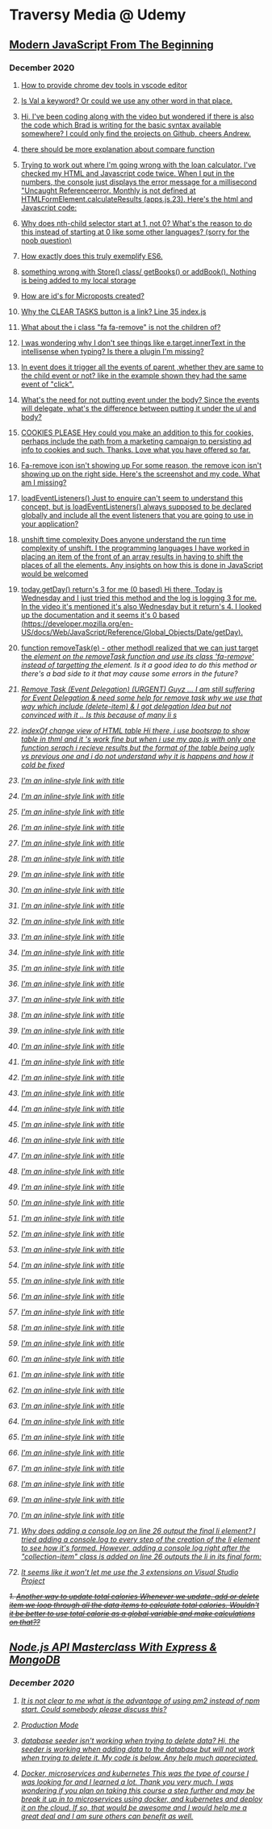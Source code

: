 # Traversy Media @ Udemy

## [Modern JavaScript From The Beginning](https://www.udemy.com/course/modern-javascript-from-the-beginning/ 'Modern JavaScript From The Beginning')

### December 2020

1. [How to provide chrome dev tools in vscode editor](https://www.udemy.com/course/modern-javascript-from-the-beginning/learn/lecture/8757064#questions/12383664 'introducing-chrome-debugger-for-vs-code on the right side of vscode you should have an icon for the extensions marketplace where you can search for chrome dev tools, you may also want to look at Debugger for Chrome with a lot more downloads and a four-star rating..')

1. [Is Val a keyword? Or could we use any other word in that place.](https://www.udemy.com/course/modern-javascript-from-the-beginning/learn/lecture/8757184#questions/13082046 "val is not a keyword, with a few minor exceptions (that he covered a few videos earlier) you can name your variables almost anything you'd like. The reason he keeps overwriting to val is so that he doesn't have to keep editing the console.log(val); at the bottom of the script")

1. [Hi, I've been coding along with the video but wondered if there is also the code which Brad is writing for the basic syntax available somewhere? I could only find the projects on Github, cheers Andrew.](https://www.udemy.com/course/modern-javascript-from-the-beginning/learn/lecture/8757194#questions/10781866 "Yes, AndrewIf you look under the tab for Course Content, each video has a resource on the right, clicking on this will download a zip file which you can extract by right-clicking after you've downloaded it locally and telling it where to extract the contents to. When I start a new section I go ahead and download all of them and then extract them into a shared folder.")

1. [there should be more explanation about compare function](https://www.udemy.com/course/modern-javascript-from-the-beginning/learn/lecture/8757204#questions/13100452 "learning to research a topic in order to expand your understanding could very well be the most valuable skill a developer could learn. Spending minutes in a search engine is minimal.. as you get into more complex programming you'll encounter bugs that take hours or even days, so getting a feeling for that now is a blessing in disguise.. even if you don't recognize it yet. But if there is something that is not clicking for you, pretend you are playing Jeopardy and try to word it as a question. I've found that often defining the question points me to the answer. Trying to clarify where I'm stuck causes the answer to reveal itself. and if you do find a useful link feel free to post it here for the rest of us to review")

1. [Trying to work out where I'm going wrong with the loan calculator. I've checked my HTML and Javascript code twice. When I put in the numbers, the console just displays the error message for a millisecond "Uncaught Referenceerror. Monthly is not defined at HTMLFormElement.calculateResults (apps.js.23). Here's the html and Javascript code:](https://www.udemy.com/course/modern-javascript-from-the-beginning/learn/lecture/8757266#questions/13314308 "the top of your javascript starts off quite a bit different than what Brad has in his repo.. https://github.com/bradtraversy/modern_js_udemy_projects/blob/master/loancalculator/app.js your first line after submit, goes to calculateResults.. where he has function(e). I'd also pay attention to what the error says Uncaught Referenceerror. Monthly is not defined at HTMLFormElement.calculateResults (apps.js.23) . that means start looking at line 23 in your app.js file, I assume it's a spacing issue, when I copy it to my editor it's on line 22, but when I save it with prettier it puts spaces around your asterisks. so it may just have trouble calculating what you are trying to set monthly to also, it'd help us to stay organized if you asked your question in the Q&A per that lecture instead of randomly at the end of another thread, it's only luck that I happened to notice it down here.")

1. [Why does nth-child selector start at 1, not 0? What's the reason to do this instead of starting at 0 like some other languages? (sorry for the noob question)](https://www.udemy.com/course/modern-javascript-from-the-beginning/learn/lecture/8757268#questions/12803317 "https://stackexchange.com//why-does-nth-child-in-css-start-from-1-instead-of-0/ I didn't read the whole thread, but with over 9,000 views on StackExchange, I'd say it's not a stupid question to be curious about. personally, I liked the last paragraph of the first answer..'While most programmers will be familiar with both 1 and 0-based indexing, normal people will naturally count from 1, and CSS is a language designed not just for programmers but for designers and graphic professionals, so it is natural to choose 1-based indexing.'")

1. [How exactly does this truly exemplify ES6.](https://www.udemy.com/course/modern-javascript-from-the-beginning/learn/lecture/8762276#questions/13304574 "At lecture 55, you are still aren't halfway through the course, Section 10, Lecture 88 ramps up to more of the ES5 features. Several beginners already feel overwhelmed, showing them arrow functions too early could be even more confusing, taking a short cut sooner than they understand the long way around, they wouldn't be ready to grasp what the shortcut is doing for them.")

1. [something wrong with Store() class/ getBooks() or addBook(). Nothing is being added to my local storage](https://www.udemy.com/course/modern-javascript-from-the-beginning/learn/lecture/8762276#questions/13342454 "I used the compare function in VSCode hoping it might highlight discrepancies between your file and Brad's. I thought it might narrow it down to a few lines to focus on.. Before I even got that far, I had to save a copy of your code and prettier added a few semi-colons near the end. Then I noticed you are using functions, which don't have all the superpowers included with classes. But most importantly is that you skip his section for local storage, which is what you said you were focused on.")

1. [How are id's for Microposts created?](https://www.udemy.com/course/modern-javascript-from-the-beginning/learn/lecture/8762278#questions/13327150/ "stackoverflow json-server-strange-autoincrement-id
1 It looks like the json-server does take care of incrementing automatically
2 Could you get a screenshot of the error? I'm not sure if you mean you deleted the whole field or just the value of that field. It checks the value of each property. If you deleted the field itself and not just the value of that field it wouldn't have anything to check and that undoubtly would throw an error.")

1. [Why the CLEAR TASKS button is a link? Line 35 index.js](https://www.udemy.com/course/modern-javascript-from-the-beginning/learn/lecture/8762202#questions/13346716 "Technically you could change it to a div and it'd still work the same. I think in some ways it's just tradition. If he didn't use the event listeners you'd still need a way to trigger the action of clearing, links have been a common way to do that in the past. Making it a div doesn't give any distinction or clarity, since divs are the most common html element, making it a link instead gives some cue that it'll trigger an action, even though he's doing that with the event listener now, it still indicates with semantics that element is going to be 'linked' to some action. You could also make it a span or just as an experiment try changing it to button or even monika or anything.. as long as it has a name that gives you a hint as to what it's going to do for you. But a link is another form of event listener that the browser knows to listen for by default, so I've seen other projects uses the links as a trigger to fire an action in the java-script. ")

1. [What about the i class "fa fa-remove" is not the children of?](https://www.udemy.com/course/modern-javascript-from-the-beginning/learn/lecture/8757276#questions/11778354 "If I understand your question..I went back to lecture 26 where he mentions children of children, but just getting the grandchild didn't seem to be enough. I kept getting undefined. Eventfully I tried adding the zero index and finally that narrowed it down to fa & fa-remove.")

1. [I was wondering why I don't see things like e.target.innerText in the intellisense when typing? Is there a plugin I'm missing?](https://www.udemy.com/course/modern-javascript-from-the-beginning/learn/lecture/8757278#questions/10847670 "are you not getting any suggestions on your intelliSense at all, or just not as many as you'd like. I don't see e.target.innerText on mine or Brad's either for that matter.. but I do get addEventListen, id and several others. The documentation says it should be included out of the box for JavaScript and that if it's not working it literally says to just try turning it off and back on again. So maybe on your next reboot it's picking it up now? https://code.visualstudio.com/docs/editor/intellisense#_why-am-i-not-getting-any-suggestions")

1. [In event does it trigger all the events of parent ,whether they are same to the child event or not? like in the example shown they had the same event of "click".](https://www.udemy.com/course/modern-javascript-from-the-beginning/learn/lecture/8757286#questions/11212575 "the short answer is it only triggers the same event, I did some experimenting, but it was hard to find another event that would allow me to click, but not have a mouse down, a mouse up, or no other type of movement that wouldn't also be triggered by a parallel event. But to clarify, it triggers any and only ancestors listening to that same event, I copied in the other events from 2 lectures previously to have them handy as a reference to find other events for experimenting with.// EVENT BUBBLING
document.querySelector('.card-title').addEventListener('click', function () {
  console.log('card title 1st bubble');
});
document.querySelector('.card-content').addEventListener('dblclick', function () {
  console.log('card content dblclick no bubble here');
});
document.querySelector('.card').addEventListener('dblclick', function () {
  console.log('card mousedown no bubble here');
});
document.querySelector('.col').addEventListener('click', function () {
  console.log('click after skipping parent and granparent triggers great granparent');
});
// Click
// clearBtn.addEventListener('click', runEvent);
// Doubleclick
// clearBtn.addEventListener('dblclick', runEvent);
// Mousedown
// clearBtn.addEventListener('mousedown', runEvent);
// Mouseup
// clearBtn.addEventListener('mouseup', runEvent);
// Mouseenter
// card.addEventListener('mouseenter', runEvent);
// Mouseleave
// card.addEventListener('mouseleave', runEvent);
// Mouseover
// card.addEventListener('mouseover', runEvent);
// Mouseout
// card.addEventListener('mouseout', runEvent);
// Mousemove
// card.addEventListener('mousemove', runEvent);")

1. [What's the need for not putting event under the body? Since the events will delegate, what's the difference between putting it under the ul and body?](https://www.udemy.com/course/modern-javascript-from-the-beginning/learn/lecture/8757286#questions/5896120 "at 6:52 he says you could put it on anything.. (which he probably means any ancestor in the lineage) you can kind of hear him thinking out loud at that point, but he thought the body would be a more robust example of the issue. As an experiment, you should be able to change body to ul and everything else should still work the same.oops, my experiment failed, and it may be another reason he focused on the body.. just changing body to ul wasn't enough, I kept getting ul is not defined, so I had to make sure I isolated it first with a querySelector, but then it worked as expected.
    // document.body.addEventListener('click', deleteItem);
    // document.ul.addEventListener('click', deleteItem);
    let ruizUL = document.querySelector('ul');
    ruizUL.addEventListener('click', deleteItem);
    function deleteItem(e) {
      if (e.target.parentElement.classList.contains('delete-item')) {
        console.log('delete item');
        e.target.parentElement.parentElement.remove();
      }
    }
")

1. [COOKIES PLEASE Hey could you make an addition to this for cookies, perhaps include the path from a marketing campaign to persisting ad info to cookies and such. Thanks. Love what you have offered so far.](https://www.udemy.com/course/modern-javascript-from-the-beginning/learn/lecture/8757290#questions/3782208 "I searched his YouTube channel for cookies and I'm surprised I didn't find more on them.. he touches on them periodically, but generally in the context of another subject. Node.js API Authentication With JWT I do feel like I got a lot from his API course.. he goes into using Postman and makes extensive use of cookies in that course. Udemy Course Alert - Node.js API Masterclass specifically, he mentions cookies in 8 different lectures, 48, 49 & 50 are probably what I'm remembering..")

1. [Fa-remove icon isn't showing up For some reason, the remove icon isn't showing up on the right side. Here's the screenshot and my code. What am I missing?](https://www.udemy.com/course/modern-javascript-from-the-beginning/learn/lecture/8762202#questions/13372176 "comparing your code to his, the differences are minor, except for double or single quotes, but it does look like you've tried to update your external scripts tags. I'd start by pinning to the exact numbers he's referenced, just to make sure and then if you still wanted to update you'd know you're on the right track. But what your asking about is a font awesome icon and you are loading it from a different source. His link to font-awesome has bootstrap in the href and yours has pro and are you on the edge browser? he has one line near the top of his HTML that you don't have at all and cdns like to stay in the cache, so you might want to make sure that's cleared out for a refresh")

1. [loadEventListeners() Just to enquire can't seem to understand this concept, but is loadEventListeners() always supposed to be declared globally and include all the event listeners that you are going to use in your application?](https://www.udemy.com/course/modern-javascript-from-the-beginning/learn/lecture/8762202#questions/13247286 "no, in fact, if you listen to what he's saying at the 9:00 minute mark of the previous lecture #34, he specifically states that he's not putting it at the global scope.")

1. [unshift time complexity Does anyone understand the run time complexity of unshift. I the programming languages I have worked in placing an item of the front of an array results in having to shift the places of all the elements. Any insights on how this is done in JavaScript would be welcomed](https://www.udemy.com/course/modern-javascript-from-the-beginning/learn/lecture/8762208#questions/13375806 'Found a thread on stack overflow https://stackoverflow.com/questions/12250697/time-complexity-of-unshift-vs-push-in-javascriptand a blog entrylevelup/javascript-arrays-under-the-hood-time-complexityI hope that helps elaborate on what you were asking')

1. [today.getDay() return's 3 for me (0 based)
   Hi there,
   Today is Wednesday and I just tried this method and the log is logging 3 for me. In the video it's mentioned it's also Wednesday but it return's 4. I looked up the documentation and it seems it's 0 based (https://developer.mozilla.org/en-US/docs/Web/JavaScript/Reference/Global_Objects/Date/getDay).](https://www.udemy.com/course/modern-javascript-from-the-beginning/learn/lecture/8757212#questions/13377078 "at the 1:00 mark, it's showing Thursday, Nov 9th for him. he does say Wednesday closer to the five-minute mark, but I'm pretty sure it's all one take of the video and he just misspoke.")

1. [function removeTask(e) - other methodI realized that we can just target the <i> element on the removeTask function and use its class 'fa-remove' instead of targetting the <a> element. Is it a good idea to do this method or there's a bad side to it that may cause some errors in the future?](https://www.udemy.com/course/modern-javascript-from-the-beginning/learn/lecture/8762208#questions/12802291 "Yes, that seems very functional..but 2 things to consider, especially in future projects where the concepts might become more abstracted. If you are targeting by a font awesome class, you don't have any guarantee, even if you are the front end designer. That you might not want to use that class for a visual effect somewhere else on the page. Where as the delete-item class is something that was designated specifically for this purpose, so the chances of randomly using it somewhere else on the page are far less likely.A second consideration is how small it is, the link is about 10 pixels wider and might make it easier for someone to pinpoint the target area with their mouse (or finger on a touch screen).")

1. [Remove Task (Event Delegation) (URGENT) Guyz ... I am still suffering for Event Delegation & need some help for remove task why we use that way which include (delete-item) & I got delegation Idea but not convinced with it .. Is this because of many li s ](https://www.udemy.com/course/modern-javascript-from-the-beginning/learn/lecture/8762208#questions/12528120 "it's best to be as declarative as possible in programming..theoretically, you could refactor to remove by list items <li> by class collection-items or even anchor tags <a> by fa-remove, but if the application grows, like you adding an edit button, you may find yourself re-using those elements on other parts of the page. Whereas the delete-item class has been expressly declared for serving this function.As far as debugging your edit button I'd need to see the code you are trying to use, but please post it as a separate thread, it's easy to get overlooked in the comments. or you can compare it to this link, where another student has added an edit function")

1. [indexOf change view of HTML table Hi there, i use bootsrap to show table in thml and it 's work fine but when i use my app.js with only one function serach i recieve results but the format of the table being ugly vs previous one and i do not understand why it is happens and how it cold be fixed ](https://www.udemy.com/course/modern-javascript-from-the-beginning/learn/lecture/8762208#questions/7176573 "you are filtering for an id of name const filter = document.getElementById('name') but when I search your file for name, I only find 2 entries on lines 41 & 48, but neither of which is an id ")

1. [I'm an inline-style link with title](https://www.google.com "Google's Homepage")

1. [I'm an inline-style link with title](https://www.google.com "Google's Homepage")

1. [I'm an inline-style link with title](https://www.google.com "Google's Homepage")

1. [I'm an inline-style link with title](https://www.google.com "Google's Homepage")

1. [I'm an inline-style link with title](https://www.google.com "Google's Homepage")

1. [I'm an inline-style link with title](https://www.google.com "Google's Homepage")

1. [I'm an inline-style link with title](https://www.google.com "Google's Homepage")

1. [I'm an inline-style link with title](https://www.google.com "Google's Homepage")

1. [I'm an inline-style link with title](https://www.google.com "Google's Homepage")

1. [I'm an inline-style link with title](https://www.google.com "Google's Homepage")

1. [I'm an inline-style link with title](https://www.google.com "Google's Homepage")

1. [I'm an inline-style link with title](https://www.google.com "Google's Homepage")

1. [I'm an inline-style link with title](https://www.google.com "Google's Homepage")

1. [I'm an inline-style link with title](https://www.google.com "Google's Homepage")

1. [I'm an inline-style link with title](https://www.google.com "Google's Homepage")

1. [I'm an inline-style link with title](https://www.google.com "Google's Homepage")

1. [I'm an inline-style link with title](https://www.google.com "Google's Homepage")

1. [I'm an inline-style link with title](https://www.google.com "Google's Homepage")

1. [I'm an inline-style link with title](https://www.google.com "Google's Homepage")

1. [I'm an inline-style link with title](https://www.google.com "Google's Homepage")

1. [I'm an inline-style link with title](https://www.google.com "Google's Homepage")

1. [I'm an inline-style link with title](https://www.google.com "Google's Homepage")

1. [I'm an inline-style link with title](https://www.google.com "Google's Homepage")

1. [I'm an inline-style link with title](https://www.google.com "Google's Homepage")

1. [I'm an inline-style link with title](https://www.google.com "Google's Homepage")

1. [I'm an inline-style link with title](https://www.google.com "Google's Homepage")

1. [I'm an inline-style link with title](https://www.google.com "Google's Homepage")

1. [I'm an inline-style link with title](https://www.google.com "Google's Homepage")

1. [I'm an inline-style link with title](https://www.google.com "Google's Homepage")

1. [I'm an inline-style link with title](https://www.google.com "Google's Homepage")

1. [I'm an inline-style link with title](https://www.google.com "Google's Homepage")

1. [I'm an inline-style link with title](https://www.google.com "Google's Homepage")

1. [I'm an inline-style link with title](https://www.google.com "Google's Homepage")

1. [I'm an inline-style link with title](https://www.google.com "Google's Homepage")

1. [I'm an inline-style link with title](https://www.google.com "Google's Homepage")

1. [I'm an inline-style link with title](https://www.google.com "Google's Homepage")

1. [I'm an inline-style link with title](https://www.google.com "Google's Homepage")

1. [I'm an inline-style link with title](https://www.google.com "Google's Homepage")

1. [I'm an inline-style link with title](https://www.google.com "Google's Homepage")

1. [I'm an inline-style link with title](https://www.google.com "Google's Homepage")

1. [I'm an inline-style link with title](https://www.google.com "Google's Homepage")

1. [I'm an inline-style link with title](https://www.google.com "Google's Homepage")

1. [I'm an inline-style link with title](https://www.google.com "Google's Homepage")

1. [I'm an inline-style link with title](https://www.google.com "Google's Homepage")

1. [I'm an inline-style link with title](https://www.google.com "Google's Homepage")

1. [I'm an inline-style link with title](https://www.google.com "Google's Homepage")

1. [I'm an inline-style link with title](https://www.google.com "Google's Homepage")

1. [I'm an inline-style link with title](https://www.google.com "Google's Homepage")

1. [Why does adding a console.log on line 26 output the final li element? I tried adding a console.log to every step of the creation of the li element to see how it's formed. However, adding a console log right after the "collection-item" class is added on line 26 outputs the li in its final form:](https://www.udemy.com/course/modern-javascript-from-the-beginning/learn/lecture/8762202#questions/5506270 "I'm trying to recreate this, but I keep getting what you had expected instead of what you got. Can you paste the full file? My first thought is did you actually have the later lines commented out? My second thought could you see the full console? If you are making multiple console logs, perhaps you are just seeing the last one and the one you were expecting has already scrolled off the top of your return..")

1. [It seems like it won’t let me use the 3 extensions on Visual Studio Project](https://www.udemy.com/course/modern-javascript-from-the-beginning/learn/lecture/8757130#questions/12801477 "Did you figure this out.. I'm trying to clear up lingering questions.. but just saying it's not working isn't much to go on. What seems to be the difficulty? Is it giving you an error message? Can you post screen shots of where you are getting stuck at?")

~~1. [Another way to update total calories Whenever we update, add or delete item we loop through all the data items to calculate total calories. Wouldn't it be better to use total calorie as a global variable and make calculations on that??](https://www.udemy.com/course/modern-javascript-from-the-beginning/learn/lecture/8762208#questions/13376612 "It depends on how you define better. It could delete the load on the server by a few milliseconds, especially if you had several instances all running the same code. But you also open the possibility of more bugs. It could be calculated correctly in one spot but not updating in the other, so at the very least you'd have to do more testing per quality assurance.")~~

## [Node.js API Masterclass With Express & MongoDB](https://www.udemy.com/course/modern-javascript-from-the-beginning/ 'Node.js API Masterclass With Express & MongoDB')

### December 2020

1. [It is not clear to me what is the advantage of using pm2 instead of npm start. Could somebody please discuss this?](https://www.udemy.com/course/nodejs-api-masterclass/learn/lecture/16582202#questions/12843349 "The advantages of a process manager would be automation. If your server happens to crash while you're asleep it'd still be down when you wake up and you might still not be aware of it and then you'd need to log in and relaunch it manually. More recently I've moved this to DockerFiles that you can set to always restart or restart except when shutdown etc. But the difference between PM2 and npm start is that it can take care of itself automatically and you don't have to be there to babysit the server all day.")

1. [Production Mode](https://www.udemy.com/course/nodejs-api-masterclass/learn/lecture/16582202#questions/12729972 "It looks like PM2 defaults to development To generate a sample process file I'd type this command: pm2 ecosystem This will generate a sample ecosystem.config.js")

1. [database seeder isn't working when trying to delete data? Hi, the seeder is working when adding data to the database but will not work when trying to delete it. My code is below. Any help much appreciated.](https://www.udemy.com/course/nodejs-api-masterclass/learn/lecture/16581866#questions/13349668 "Google's Homepage")

1. [Docker, microservices and kubernetes
   This was the type of course I was looking for and I learned a lot. Thank you very much.
   I was wondering if you plan on taking this course a step further and may be break it up in to microservices using docker, and kubernetes and deploy it on the cloud. If so, that would be awesome and I would help me a great deal and I am sure others can benefit as well.](https://www.udemy.com/course/nodejs-api-masterclass/learn/lecture/16581866#questions/13342794 "Exploring Docker [1] - Getting StartedExploring Docker [2] - Docker Compose With Node & MongoDBI think he mentions Brett Fisher who also has a great youtube channel and several good Udemy courses, one of which is very specific about Node apps in Dockerfiles. I've completed it, but there are about 3 or 4 key points I need to review and make notes on. Like how he switches to the Node User and why he prefers Slim over Alpine or vice versa.. a snippet he uses for closing the server process.. and how he recommends catching the std out. Oh, and why it's better to start the server with node instead of npm (extra process starting another process causes another issue)There's actually some very specific criticism he has of the standard example. after I finish the review and update my notes I'll be sure to post a copy of my compose file back here with a link to the repo.Search his channel for Node, he probably recaps most of it in each of these videos.")
